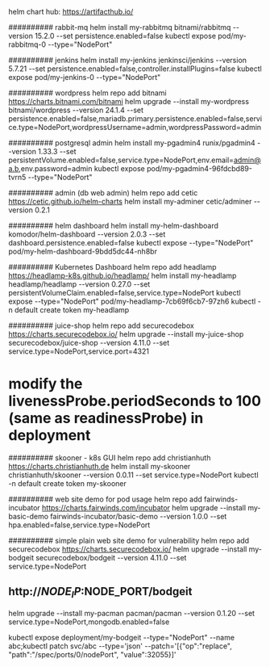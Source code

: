 helm chart hub: https://artifacthub.io/

########## rabbit-mq
helm install my-rabbitmq bitnami/rabbitmq --version 15.2.0 --set persistence.enabled=false
kubectl expose pod/my-rabbitmq-0 --type="NodePort"

########## jenkins
helm install my-jenkins jenkinsci/jenkins --version 5.7.21 --set persistence.enabled=false,controller.installPlugins=false
kubectl expose pod/my-jenkins-0 --type="NodePort"

########## wordpress
helm repo add bitnami https://charts.bitnami.com/bitnami
helm upgrade --install my-wordpress bitnami/wordpress --version 24.1.4 --set persistence.enabled=false,mariadb.primary.persistence.enabled=false,service.type=NodePort,wordpressUsername=admin,wordpressPassword=admin

########## postgresql admin
helm install my-pgadmin4 runix/pgadmin4 --version 1.33.3 --set persistentVolume.enabled=false,service.type=NodePort,env.email=admin@a.b,env.password=admin
kubectl expose pod/my-pgadmin4-96fdcbd89-tvrn5 --type="NodePort"

########## admin (db web admin)
helm repo add cetic https://cetic.github.io/helm-charts
helm install my-adminer cetic/adminer --version 0.2.1

########## helm dashboard
helm install my-helm-dashboard komodor/helm-dashboard --version 2.0.3 --set dashboard.persistence.enabled=false
kubectl expose --type="NodePort" pod/my-helm-dashboard-9bdd5dc44-nh8br

########## Kubernetes Dashboard
helm repo add headlamp https://headlamp-k8s.github.io/headlamp/
helm install my-headlamp headlamp/headlamp --version 0.27.0 --set persistentVolumeClaim.enabled=false,service.type=NodePort
kubectl expose --type="NodePort" pod/my-headlamp-7cb69f6cb7-97zh6
kubectl -n default create token my-headlamp

########## juice-shop
helm repo add securecodebox https://charts.securecodebox.io/
helm upgrade --install my-juice-shop securecodebox/juice-shop --version 4.11.0 --set service.type=NodePort,service.port=4321
# modify the livenessProbe.periodSeconds to 100 (same as readinessProbe) in deployment

########## skooner - k8s GUI
helm repo add christianhuth https://charts.christianhuth.de
helm install my-skooner christianhuth/skooner --version 0.0.11 --set service.type=NodePort
kubectl -n default create token my-skooner

########## web site demo for pod usage
helm repo add fairwinds-incubator https://charts.fairwinds.com/incubator
helm upgrade --install my-basic-demo fairwinds-incubator/basic-demo --version 1.0.0 --set hpa.enabled=false,service.type=NodePort

########## simple plain web site demo for vulnerability
helm repo add securecodebox https://charts.securecodebox.io/
helm upgrade --install my-bodgeit securecodebox/bodgeit --version 4.11.0 --set service.type=NodePort
## http://$NODE_IP:$NODE_PORT/bodgeit


helm upgrade --install my-pacman pacman/pacman --version 0.1.20 --set service.type=NodePort,mongodb.enabled=false

kubectl expose deployment/my-bodgeit --type="NodePort" --name abc;kubectl patch svc/abc --type='json' --patch='[{"op":"replace", "path":"/spec/ports/0/nodePort", "value":32055}]'
